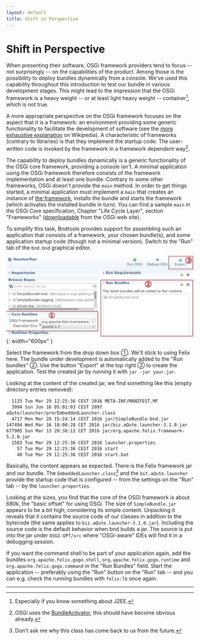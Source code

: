 ```yaml
---
layout: default
title: Shift in Perspective
---
```


# Shift in Perspective

When presenting their software, OSGi framework providers tend to focus -- not surprisingly -- on the capabilities of the product. Among those is the possibility to deploy bundles dynamically from a console. We've used this capability throughout this introduction to test our bundle in various development stages. This might lead to the impression that the OSGi framework is a heavy weight -- or at least light heavy weight -- container[^j2ee], which is not true.

A more appropriate perspective on the OSGi framework focuses on the aspect that it is a framework: an environment providing some generic functionality to facilitate the development of software (see the [more exhaustive explanation](https://en.wikipedia.org/wiki/Software_framework) on Wikipedia). A characteristic of frameworks (contrary to libraries) is that they implement the startup code. The user-written code is invoked by the framework in a framework dependent way[^invok].

The capability to deploy bundles dynamically is a generic functionality of the OSGi core framework, providing a console isn't. A minimal application using the OSGi framework therefore consists of the framework implementation and at least one bundle. Contrary to some other frameworks, OSGi doesn't provide the ``main`` method. In order to get things started, a minimal application must implement a ``main`` that creates an instance of [the framework](https://osgi.org/javadoc/r6/core/org/osgi/framework/launch/Framework.html), installs the bundle and starts the framework (which activates the installed bundle in turn). You can find a sample ``main`` in the OSGi Core specification, Chapter "Life  Cycle Layer", section "Frameworks" ([downloadable](https://www.osgi.org/developer/downloads/release-6/) from the OSGi web site).

To simplify this task, Bndtools provides support for assembling such an application that consists of a framework, your chosen bundle(s), and some application startup code (though not a minimal version). Switch to the "Run" tab of the ``bnd.bnd`` graphical editor.

![Bndtools Run tab](images/Bndtools-run.svg){: width="600px" }

Select the framework from the drop down box ①. We'll stick to using Felix here. The bundle under development is automatically added to the "Run bundles" ②. Use the button "Export" at the top right ③ to create the application. Test the created jar by running it with ``jar -jar your.jar``.

Looking at the content of the created jar, we find something like this (empty directory entries removed):

```
  1133 Tue Mar 29 12:25:36 CEST 2016 META-INF/MANIFEST.MF
  3994 Sun Jun 16 05:01:03 CEST 2097 aQute/launcher/pre/EmbeddedLauncher.class
  4717 Mon Mar 28 15:24:14 CEST 2016 jar/SimpleBundle-bnd.jar
147494 Wed Mar 16 18:00:28 CET 2016 jar/biz.aQute.launcher-3.1.0.jar
677905 Sun Mar 13 20:38:12 CET 2016 jar/org.apache.felix.framework-5.2.0.jar
  1583 Tue Mar 29 12:25:36 CEST 2016 launcher.properties
    57 Tue Mar 29 12:25:36 CEST 2016 start
    48 Tue Mar 29 12:25:36 CEST 2016 start.bat
```

Basically, the content appears as expected. There is the Felix framework jar and our bundle. The ``EmbeddedLauncher.class``[^st] and the ``bit.aQute.launcher`` provide the startup code that is configured -- from the settings on the "Run" tab -- by the ``launcher.properties``.

Looking at the sizes, you find that the core of the OSGI framework is about 680k, the "basic offset" for using OSGi. The size of ``SimpleBundle.jar`` appears to be a bit high, considering its simple content. Unpacking it reveals that it contains the source code of our classes in addition to the bytecode (the same applies to ``biz.aQute.launcher-3.1.0.jar``). Including the source code is the default behavior when bnd builds a jar. The source is put into the jar under ``OSGI-OPT/src`` where "OSGi-aware" IDEs will find it in a debugging session.

If you want the command shell to be part of your application again, add the bundles ``org.apache.felix.gogo.shell``, ``org.apache.felix.gogo.runtime`` and ``org.apache.felix.gogo.command`` in the "Run Bundles" field. Start the application -- preferably using the "Run" button on the "Run" tab -- and you can e.g. check the running bundles with ``felix:lb`` once again.

---

[^j2ee]: Especially if you know something about J2EE.

[^invok]: OSGi uses the [BundleActivator](https://osgi.org/javadoc/r6/core/org/osgi/framework/BundleActivator.html), this should have become obvious already.

[^st]: Don't ask me why this class has come back to us from the future.